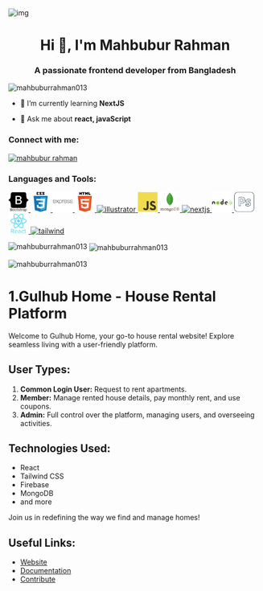 <img width="1200" align="center" alt="img" src="https://i.ibb.co/TtFH8gn/e36ec678-7984-4cdd-8e4c-a3932772ff8e.gif">
<h1 align="center">Hi 👋, I'm Mahbubur Rahman</h1>
<h3 align="center">A passionate frontend developer from Bangladesh</h3>

<p align="left"> <img src="https://komarev.com/ghpvc/?username=mahbuburrahman013&label=Profile%20views&color=0e75b6&style=flat" alt="mahbuburrahman013" /> </p>

- 🌱 I’m currently learning **NextJS**

- 💬 Ask me about **react, javaScript**

<h3 align="left">Connect with me:</h3>
<p align="left">
<a href="https://www.linkedin.com/in/mahbubur-rahman-37650b27b/" target="blank"><img align="center" src="https://raw.githubusercontent.com/rahuldkjain/github-profile-readme-generator/master/src/images/icons/Social/linked-in-alt.svg" alt="mahbubur rahman" height="30" width="40" /></a>
</p>

<h3 align="left">Languages and Tools:</h3>
<p align="left"> <a href="https://getbootstrap.com" target="_blank" rel="noreferrer"> <img src="https://raw.githubusercontent.com/devicons/devicon/master/icons/bootstrap/bootstrap-plain-wordmark.svg" alt="bootstrap" width="40" height="40"/> </a> <a href="https://www.w3schools.com/css/" target="_blank" rel="noreferrer"> <img src="https://raw.githubusercontent.com/devicons/devicon/master/icons/css3/css3-original-wordmark.svg" alt="css3" width="40" height="40"/> </a> <a href="https://expressjs.com" target="_blank" rel="noreferrer"> <img src="https://raw.githubusercontent.com/devicons/devicon/master/icons/express/express-original-wordmark.svg" alt="express" width="40" height="40"/> </a> <a href="https://www.w3.org/html/" target="_blank" rel="noreferrer"> <img src="https://raw.githubusercontent.com/devicons/devicon/master/icons/html5/html5-original-wordmark.svg" alt="html5" width="40" height="40"/> </a> <a href="https://www.adobe.com/in/products/illustrator.html" target="_blank" rel="noreferrer"> <img src="https://www.vectorlogo.zone/logos/adobe_illustrator/adobe_illustrator-icon.svg" alt="illustrator" width="40" height="40"/> </a> <a href="https://developer.mozilla.org/en-US/docs/Web/JavaScript" target="_blank" rel="noreferrer"> <img src="https://raw.githubusercontent.com/devicons/devicon/master/icons/javascript/javascript-original.svg" alt="javascript" width="40" height="40"/> </a> <a href="https://www.mongodb.com/" target="_blank" rel="noreferrer"> <img src="https://raw.githubusercontent.com/devicons/devicon/master/icons/mongodb/mongodb-original-wordmark.svg" alt="mongodb" width="40" height="40"/> </a> <a href="https://nextjs.org/" target="_blank" rel="noreferrer"> <img src="https://cdn.worldvectorlogo.com/logos/nextjs-2.svg" alt="nextjs" width="40" height="40"/> </a> <a href="https://nodejs.org" target="_blank" rel="noreferrer"> <img src="https://raw.githubusercontent.com/devicons/devicon/master/icons/nodejs/nodejs-original-wordmark.svg" alt="nodejs" width="40" height="40"/> </a> <a href="https://www.photoshop.com/en" target="_blank" rel="noreferrer"> <img src="https://raw.githubusercontent.com/devicons/devicon/master/icons/photoshop/photoshop-line.svg" alt="photoshop" width="40" height="40"/> </a> <a href="https://reactjs.org/" target="_blank" rel="noreferrer"> <img src="https://raw.githubusercontent.com/devicons/devicon/master/icons/react/react-original-wordmark.svg" alt="react" width="40" height="40"/> </a> <a href="https://tailwindcss.com/" target="_blank" rel="noreferrer"> <img src="https://www.vectorlogo.zone/logos/tailwindcss/tailwindcss-icon.svg" alt="tailwind" width="40" height="40"/> </a> </p>

<p><img align="left" src="https://github-readme-stats.vercel.app/api/top-langs?username=mahbuburrahman013&show_icons=true&locale=en&layout=compact" alt="mahbuburrahman013" /></p>

<p>&nbsp;<img align="center" src="https://github-readme-stats.vercel.app/api?username=mahbuburrahman013&show_icons=true&locale=en" alt="mahbuburrahman013" /></p>

<p><img align="center" src="https://github-readme-streak-stats.herokuapp.com/?user=mahbuburrahman013&" alt="mahbuburrahman013" /></p>

# 1.Gulhub Home - House Rental Platform

Welcome to Gulhub Home, your go-to house rental website! Explore seamless living with a user-friendly platform.

## User Types:
1. **Common Login User:** Request to rent apartments.
2. **Member:** Manage rented house details, pay monthly rent, and use coupons.
3. **Admin:** Full control over the platform, managing users, and overseeing activities.

## Technologies Used:
- React
- Tailwind CSS
- Firebase
- MongoDB
- and more

Join us in redefining the way we find and manage homes!

## Useful Links:
- [Website](https://your-gulhub-home-website.com)
- [Documentation](https://your-github-repo/docs)
- [Contribute](https://your-github-repo/contribute)

